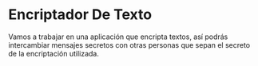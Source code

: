 <h1>Encriptador De Texto</h1>

Vamos a trabajar en una aplicación que encripta textos, así podrás intercambiar mensajes secretos con otras personas que sepan el secreto de la encriptación utilizada.
